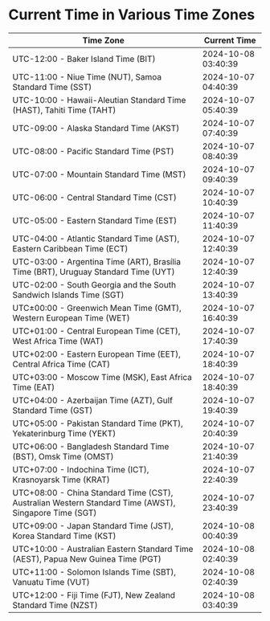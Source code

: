 # Current Time in Various Time Zones

| Time Zone | Current Time |
|-----------|--------------|
| UTC-12:00 - Baker Island Time (BIT) | 2024-10-08 03:40:39 |
| UTC-11:00 - Niue Time (NUT), Samoa Standard Time (SST) | 2024-10-07 04:40:39 |
| UTC-10:00 - Hawaii-Aleutian Standard Time (HAST), Tahiti Time (TAHT) | 2024-10-07 05:40:39 |
| UTC-09:00 - Alaska Standard Time (AKST) | 2024-10-07 07:40:39 |
| UTC-08:00 - Pacific Standard Time (PST) | 2024-10-07 08:40:39 |
| UTC-07:00 - Mountain Standard Time (MST) | 2024-10-07 09:40:39 |
| UTC-06:00 - Central Standard Time (CST) | 2024-10-07 10:40:39 |
| UTC-05:00 - Eastern Standard Time (EST) | 2024-10-07 11:40:39 |
| UTC-04:00 - Atlantic Standard Time (AST), Eastern Caribbean Time (ECT) | 2024-10-07 12:40:39 |
| UTC-03:00 - Argentina Time (ART), Brasília Time (BRT), Uruguay Standard Time (UYT) | 2024-10-07 12:40:39 |
| UTC-02:00 - South Georgia and the South Sandwich Islands Time (SGT) | 2024-10-07 13:40:39 |
| UTC±00:00 - Greenwich Mean Time (GMT), Western European Time (WET) | 2024-10-07 16:40:39 |
| UTC+01:00 - Central European Time (CET), West Africa Time (WAT) | 2024-10-07 17:40:39 |
| UTC+02:00 - Eastern European Time (EET), Central Africa Time (CAT) | 2024-10-07 18:40:39 |
| UTC+03:00 - Moscow Time (MSK), East Africa Time (EAT) | 2024-10-07 18:40:39 |
| UTC+04:00 - Azerbaijan Time (AZT), Gulf Standard Time (GST) | 2024-10-07 19:40:39 |
| UTC+05:00 - Pakistan Standard Time (PKT), Yekaterinburg Time (YEKT) | 2024-10-07 20:40:39 |
| UTC+06:00 - Bangladesh Standard Time (BST), Omsk Time (OMST) | 2024-10-07 21:40:39 |
| UTC+07:00 - Indochina Time (ICT), Krasnoyarsk Time (KRAT) | 2024-10-07 22:40:39 |
| UTC+08:00 - China Standard Time (CST), Australian Western Standard Time (AWST), Singapore Time (SGT) | 2024-10-07 23:40:39 |
| UTC+09:00 - Japan Standard Time (JST), Korea Standard Time (KST) | 2024-10-08 00:40:39 |
| UTC+10:00 - Australian Eastern Standard Time (AEST), Papua New Guinea Time (PGT) | 2024-10-08 02:40:39 |
| UTC+11:00 - Solomon Islands Time (SBT), Vanuatu Time (VUT) | 2024-10-08 02:40:39 |
| UTC+12:00 - Fiji Time (FJT), New Zealand Standard Time (NZST) | 2024-10-08 03:40:39 |
